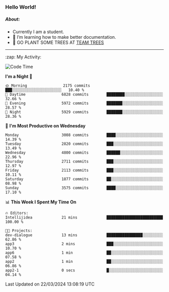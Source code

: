 ### Hello World!

##### About:
- Currently I am a student.
- 🌱 I’m learning how to make better documentation.
- 🌱 GO PLANT SOME TREES AT [TEAM TREES](https://teamtrees.org/)

---
  <summary>:zap: My Activity:</summary>
  
<!--START_SECTION:waka-->
![Code Time](http://img.shields.io/badge/Code%20Time-1%2C302%20hrs%2057%20mins-blue)

**I'm a Night 🦉** 

```text
🌞 Morning                2175 commits        ███░░░░░░░░░░░░░░░░░░░░░░   10.40 % 
🌆 Daytime                6828 commits        ████████░░░░░░░░░░░░░░░░░   32.66 % 
🌃 Evening                5972 commits        ███████░░░░░░░░░░░░░░░░░░   28.57 % 
🌙 Night                  5929 commits        ███████░░░░░░░░░░░░░░░░░░   28.36 % 
```
📅 **I'm Most Productive on Wednesday** 

```text
Monday                   3008 commits        ████░░░░░░░░░░░░░░░░░░░░░   14.39 % 
Tuesday                  2820 commits        ███░░░░░░░░░░░░░░░░░░░░░░   13.49 % 
Wednesday                4800 commits        ██████░░░░░░░░░░░░░░░░░░░   22.96 % 
Thursday                 2711 commits        ███░░░░░░░░░░░░░░░░░░░░░░   12.97 % 
Friday                   2113 commits        ███░░░░░░░░░░░░░░░░░░░░░░   10.11 % 
Saturday                 1877 commits        ██░░░░░░░░░░░░░░░░░░░░░░░   08.98 % 
Sunday                   3575 commits        ████░░░░░░░░░░░░░░░░░░░░░   17.10 % 
```


📊 **This Week I Spent My Time On** 

```text
🔥 Editors: 
Intellijidea             21 mins             █████████████████████████   100.00 % 

🐱‍💻 Projects: 
dev-dialogue             13 mins             ████████████████░░░░░░░░░   62.86 % 
app3                     2 mins              ███░░░░░░░░░░░░░░░░░░░░░░   10.70 % 
app6                     1 min               ██░░░░░░░░░░░░░░░░░░░░░░░   07.58 % 
app2                     1 min               ██░░░░░░░░░░░░░░░░░░░░░░░   06.86 % 
app2-1                   0 secs              █░░░░░░░░░░░░░░░░░░░░░░░░   04.14 % 
```


 Last Updated on 22/03/2024 13:08:19 UTC
<!--END_SECTION:waka-->
